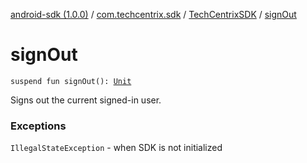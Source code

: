 [android-sdk (1.0.0)](../../index.md) / [com.techcentrix.sdk](../index.md) / [TechCentrixSDK](index.md) / [signOut](./sign-out.md)

# signOut

`suspend fun signOut(): `[`Unit`](https://kotlinlang.org/api/latest/jvm/stdlib/kotlin/-unit/index.html)

Signs out the current signed-in user.

### Exceptions

`IllegalStateException` - when SDK is not initialized